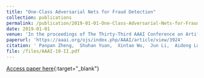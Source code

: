 ```yaml
---
title: "One-Class Adversarial Nets for Fraud Detection"
collection: publications
permalink: /publication/2019-01-01-One-Class-Adversarial-Nets-for-Fraud-Detection/
date: 2019-01-01
venue: 'In the proceedings of The Thirty-Third AAAI Conference on Artificial Intelligence, AAAI 2019'
paperurl: 'https://aaai.org/ojs/index.php/AAAI/article/view/3924'
citation: ' Panpan Zheng,  Shuhan Yuan,  Xintao Wu,  Jun Li,  Aidong Lu, &quot;One-Class Adversarial Nets for Fraud Detection.&quot; In the proceedings of The Thirty-Third AAAI Conference on Artificial Intelligence, AAAI, 2019.'
file: /files/AAAI-19-II.pdf
---
```

[Access paper here](https://aaai.org/ojs/index.php/AAAI/article/view/3924){:target="_blank"}
